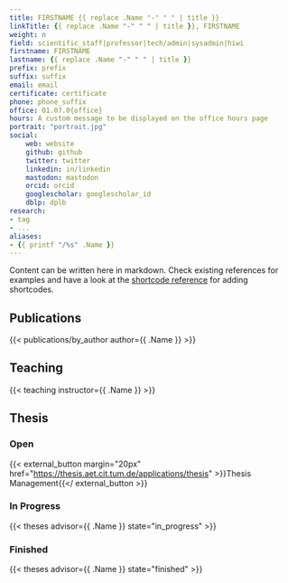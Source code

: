 ```yaml
---
title: FIRSTNAME {{ replace .Name "-" " " | title }}
linkTitle: {{ replace .Name "-" " " | title }}, FIRSTNAME
weight: n
field: scientific_staff|professor|tech/admin|sysadmin|hiwi
firstname: FIRSTNAME
lastname: {{ replace .Name "-" " " | title }}
prefix: prefix
suffix: suffix
email: email
certificate: certificate
phone: phone_suffix
office: 01.07.0{office}
hours: A custom message to be displayed on the office hours page
portrait: "portrait.jpg"
social:
    web: website 
    github: github 
    twitter: twitter
    linkedin: in/linkedin
    mastodon: mastodon
    orcid: orcid
    googlescholar: googlescholar_id
    dblp: dplb
research:
- tag
- ...
aliases:
- {{ printf "/%s" .Name }}
---
```


Content can be written here in markdown. Check existing references for examples and have a look at the
[shortcode reference](https://github.com/ls1intum/ase.cit.tum.de#shortcode-reference) for adding shortcodes.

## Publications

{{< publications/by_author author={{ .Name }} >}}

## Teaching
{{< teaching instructor={{ .Name }} >}}

## Thesis

### Open 
{{< external_button margin="20px" href="https://thesis.aet.cit.tum.de/applications/thesis" >}}Thesis Management{{</ external_button >}}

### In Progress
{{< theses advisor={{ .Name }} state="in_progress" >}}

### Finished
{{< theses advisor={{ .Name }} state="finished" >}}
